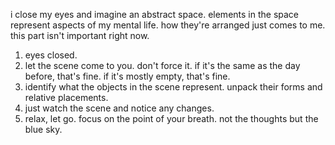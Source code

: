 i close my eyes and imagine an abstract space. elements in the space represent aspects of my mental life. how they're arranged just comes to me. this part isn't important right now.

1. eyes closed.
2. let the scene come to you. don't force it. if it's the same as the day before, that's fine. if it's mostly empty, that's fine.
3. identify what the objects in the scene represent. unpack their forms and relative placements. 
4. just watch the scene and notice any changes.
5. relax, let go. focus on the point of your breath. not the thoughts but the blue sky.